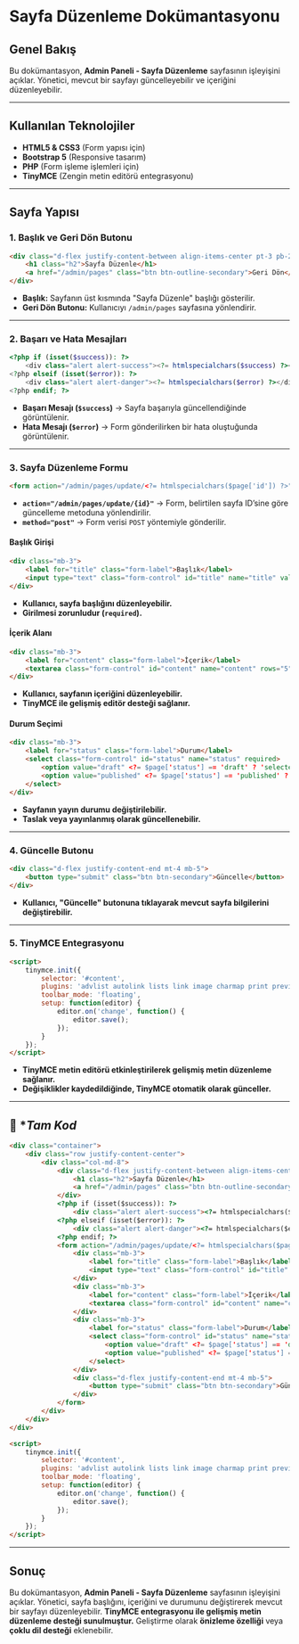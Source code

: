 # Sayfa Düzenleme Dokümantasyonu

## Genel Bakış

Bu dokümantasyon, **Admin Paneli - Sayfa Düzenleme** sayfasının işleyişini açıklar. Yönetici, mevcut bir sayfayı güncelleyebilir ve içeriğini düzenleyebilir.

---

## Kullanılan Teknolojiler
- **HTML5 & CSS3** (Form yapısı için)
- **Bootstrap 5** (Responsive tasarım)
- **PHP** (Form işleme işlemleri için)
- **TinyMCE** (Zengin metin editörü entegrasyonu)

---

## Sayfa Yapısı

### **1. Başlık ve Geri Dön Butonu**
```html
<div class="d-flex justify-content-between align-items-center pt-3 pb-2 mb-3 border-bottom">
    <h1 class="h2">Sayfa Düzenle</h1>
    <a href="/admin/pages" class="btn btn-outline-secondary">Geri Dön</a>
</div>
```
- **Başlık:** Sayfanın üst kısmında "Sayfa Düzenle" başlığı gösterilir.
- **Geri Dön Butonu:** Kullanıcıyı `/admin/pages` sayfasına yönlendirir.

---

### **2. Başarı ve Hata Mesajları**
```php
<?php if (isset($success)): ?>
    <div class="alert alert-success"><?= htmlspecialchars($success) ?></div>
<?php elseif (isset($error)): ?>
    <div class="alert alert-danger"><?= htmlspecialchars($error) ?></div>
<?php endif; ?>
```
- **Başarı Mesajı (`$success`)** → Sayfa başarıyla güncellendiğinde görüntülenir.
- **Hata Mesajı (`$error`)** → Form gönderilirken bir hata oluştuğunda görüntülenir.

---

### **3. Sayfa Düzenleme Formu**
```html
<form action="/admin/pages/update/<?= htmlspecialchars($page['id']) ?>" method="post">
```
- **`action="/admin/pages/update/{id}"`** → Form, belirtilen sayfa ID’sine göre güncelleme metoduna yönlendirilir.
- **`method="post"`** → Form verisi `POST` yöntemiyle gönderilir.

#### **Başlık Girişi**
```html
<div class="mb-3">
    <label for="title" class="form-label">Başlık</label>
    <input type="text" class="form-control" id="title" name="title" value="<?= htmlspecialchars($page['title']) ?>" required>
</div>
```
- **Kullanıcı, sayfa başlığını düzenleyebilir.**
- **Girilmesi zorunludur (`required`).**

#### **İçerik Alanı**
```html
<div class="mb-3">
    <label for="content" class="form-label">İçerik</label>
    <textarea class="form-control" id="content" name="content" rows="5"><?= htmlspecialchars($page['content']) ?></textarea>
</div>
```
- **Kullanıcı, sayfanın içeriğini düzenleyebilir.**
- **TinyMCE ile gelişmiş editör desteği sağlanır.**

#### **Durum Seçimi**
```html
<div class="mb-3">
    <label for="status" class="form-label">Durum</label>
    <select class="form-control" id="status" name="status" required>
        <option value="draft" <?= $page['status'] == 'draft' ? 'selected' : '' ?>>Taslak</option>
        <option value="published" <?= $page['status'] == 'published' ? 'selected' : '' ?>>Yayınlandı</option>
    </select>
</div>
```
- **Sayfanın yayın durumu değiştirilebilir.**
- **Taslak veya yayınlanmış olarak güncellenebilir.**

---

### **4. Güncelle Butonu**
```html
<div class="d-flex justify-content-end mt-4 mb-5">
    <button type="submit" class="btn btn-secondary">Güncelle</button>
</div>
```
- **Kullanıcı, "Güncelle" butonuna tıklayarak mevcut sayfa bilgilerini değiştirebilir.**

---

### **5. TinyMCE Entegrasyonu**
```html
<script>
    tinymce.init({
        selector: '#content',
        plugins: 'advlist autolink lists link image charmap print preview hr anchor pagebreak',
        toolbar_mode: 'floating',
        setup: function(editor) {
            editor.on('change', function() {
                editor.save();
            });
        }
    });
</script>
```
- **TinyMCE metin editörü etkinleştirilerek gelişmiş metin düzenleme sağlanır.**
- **Değişiklikler kaydedildiğinde, TinyMCE otomatik olarak günceller.**

---
## 📌 **Tam Kod*

```html
<div class="container">
    <div class="row justify-content-center">
        <div class="col-md-8">
            <div class="d-flex justify-content-between align-items-center pt-3 pb-2 mb-3 border-bottom">
                <h1 class="h2">Sayfa Düzenle</h1>
                <a href="/admin/pages" class="btn btn-outline-secondary">Geri Dön</a>
            </div>
            <?php if (isset($success)): ?>
                <div class="alert alert-success"><?= htmlspecialchars($success) ?></div>
            <?php elseif (isset($error)): ?>
                <div class="alert alert-danger"><?= htmlspecialchars($error) ?></div>
            <?php endif; ?>
            <form action="/admin/pages/update/<?= htmlspecialchars($page['id']) ?>" method="post">
                <div class="mb-3">
                    <label for="title" class="form-label">Başlık</label>
                    <input type="text" class="form-control" id="title" name="title" value="<?= htmlspecialchars($page['title']) ?>" required>
                </div>
                <div class="mb-3">
                    <label for="content" class="form-label">İçerik</label>
                    <textarea class="form-control" id="content" name="content" rows="5"><?= htmlspecialchars($page['content']) ?></textarea>
                </div>
                <div class="mb-3">
                    <label for="status" class="form-label">Durum</label>
                    <select class="form-control" id="status" name="status" required>
                        <option value="draft" <?= $page['status'] == 'draft' ? 'selected' : '' ?>>Taslak</option>
                        <option value="published" <?= $page['status'] == 'published' ? 'selected' : '' ?>>Yayınlandı</option>
                    </select>
                </div>
                <div class="d-flex justify-content-end mt-4 mb-5">
                    <button type="submit" class="btn btn-secondary">Güncelle</button>
                </div>
            </form>
        </div>
    </div>
</div>

<script>
    tinymce.init({
        selector: '#content',
        plugins: 'advlist autolink lists link image charmap print preview hr anchor pagebreak',
        toolbar_mode: 'floating',
        setup: function(editor) {
            editor.on('change', function() {
                editor.save();
            });
        }
    });
</script>
```
---

## **Sonuç**

Bu dokümantasyon, **Admin Paneli - Sayfa Düzenleme** sayfasının işleyişini açıklar. Yönetici, sayfa başlığını, içeriğini ve durumunu değiştirerek mevcut bir sayfayı düzenleyebilir. **TinyMCE entegrasyonu ile gelişmiş metin düzenleme desteği sunulmuştur.** Geliştirme olarak **önizleme özelliği** veya **çoklu dil desteği** eklenebilir.